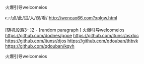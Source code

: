 
火爆引导welcomeios




👉/点/此/进/入/观/看/ http://wencao66.com?xplgw.html




[随机段落3-
]2 - [random paragraph
]
火爆引导welcomeios https://github.com/dodnes/gqoe
https://github.com/itunsr/asxloc
https://github.com/itunsr/djos
https://github.com/qdouban/thbvk
https://github.com/qdouban/kqvh





火爆引导welcomeios
